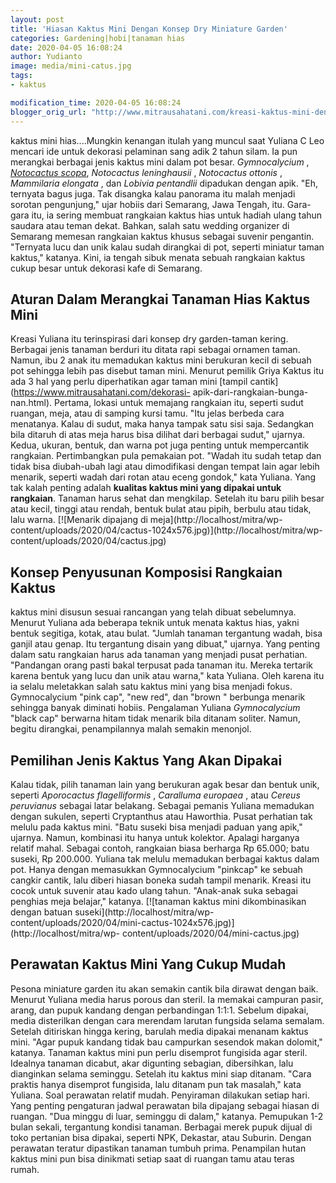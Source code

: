 ```yaml
---
layout: post
title: 'Hiasan Kaktus Mini Dengan Konsep Dry Miniature Garden'
categories: Gardening|hobi|tanaman hias
date: 2020-04-05 16:08:24
author: Yudianto
image: media/mini-catus.jpg
tags:
- kaktus

modification_time: 2020-04-05 16:08:24
blogger_orig_url: "http://www.mitrausahatani.com/kreasi-kaktus-mini-dengan-konsep-dry.html"
---
```


kaktus mini hias....Mungkin kenangan itulah yang muncul saat Yuliana C Leo
mencari ide untuk dekorasi pelaminan sang adik 2 tahun silam. Ia pun merangkai
berbagai jenis kaktus mini dalam pot besar. _Gymnocalycium_ , [_Notocactus
scopa_](https://www.llifle.com/Encyclopedia/CACTI/Family/Cactaceae/15901/Notocactus_scopa),
_Notocactus leninghausii_ , _Notocactus ottonis_ , _Mammilaria elongata_ , dan
_Lobivia pentandlii_ dipadukan dengan apik. "Eh, ternyata bagus juga. Tak
disangka kalau panorama itu malah menjadi sorotan pengunjung," ujar hobiis
dari Semarang, Jawa Tengah, itu. Gara-gara itu, ia sering membuat rangkaian
kaktus hias untuk hadiah ulang tahun saudara atau teman dekat. Bahkan, salah
satu wedding organizer di Semarang memesan rangkaian kaktus khusus sebagai
suvenir pengantin. "Ternyata lucu dan unik kalau sudah dirangkai di pot,
seperti miniatur taman kaktus," katanya. Kini, ia tengah sibuk menata sebuah
rangkaian kaktus cukup besar untuk dekorasi kafe di Semarang.

## Aturan Dalam Merangkai Tanaman Hias Kaktus Mini

Kreasi Yuliana itu terinspirasi dari konsep dry garden-taman kering. Berbagai
jenis tanaman berduri itu ditata rapi sebagai ornamen taman. Namun, ibu 2 anak
itu memadukan kaktus mini berukuran kecil di sebuah pot sehingga lebih pas
disebut taman mini. Menurut pemilik Griya Kaktus itu ada 3 hal yang perlu
diperhatikan agar taman mini [tampil cantik](https://www.mitrausahatani.com/dekorasi-
apik-dari-rangkaian-bunga-nan.html). Pertama, lokasi untuk memajang rangkaian
itu, seperti sudut ruangan, meja, atau di samping kursi tamu. "Itu jelas
berbeda cara menatanya. Kalau di sudut, maka hanya tampak satu sisi saja.
Sedangkan bila ditaruh di atas meja harus bisa dilihat dari berbagai sudut,"
ujarnya. Kedua, ukuran, bentuk, dan warna pot juga penting untuk mempercantik
rangkaian. Pertimbangkan pula pemakaian pot. "Wadah itu sudah tetap dan tidak
bisa diubah-ubah lagi atau dimodifikasi dengan tempat lain agar lebih menarik,
seperti wadah dari rotan atau eceng gondok," kata Yuliana. Yang tak kalah
penting adalah **kualitas kaktus mini yang dipakai untuk rangkaian**. Tanaman
harus sehat dan mengkilap. Setelah itu baru pilih besar atau kecil, tinggi
atau rendah, bentuk bulat atau pipih, berbulu atau tidak, lalu warna.
[![Menarik dipajang di meja](http://localhost/mitra/wp-
content/uploads/2020/04/cactus-1024x576.jpg)](http://localhost/mitra/wp-
content/uploads/2020/04/cactus.jpg)

## Konsep Penyusunan Komposisi Rangkaian Kaktus

kaktus mini disusun sesuai rancangan yang telah dibuat sebelumnya. Menurut
Yuliana ada beberapa teknik untuk menata kaktus hias, yakni bentuk segitiga,
kotak, atau bulat. "Jumlah tanaman tergantung wadah, bisa ganjil atau genap.
Itu tergantung disain yang dibuat," ujarnya. Yang penting dalam satu rangkaian
harus ada tanaman yang menjadi pusat perhatian. "Pandangan orang pasti bakal
terpusat pada tanaman itu. Mereka tertarik karena bentuk yang lucu dan unik
atau warna," kata Yuliana. Oleh karena itu ia selalu meletakkan salah satu
kaktus mini yang bisa menjadi fokus. Gymnocalycium "pink cap", "new red", dan
"brown " berbunga menarik sehingga banyak diminati hobiis. Pengalaman Yuliana
_Gymnocalycium_ "black cap" berwarna hitam tidak menarik bila ditanam soliter.
Namun, begitu dirangkai, penampilannya malah semakin menonjol.

## Pemilihan Jenis Kaktus Yang Akan Dipakai

Kalau tidak, pilih tanaman lain yang berukuran agak besar dan bentuk unik,
seperti _Aporocactus flagelliformis_ , _Caralluma europaea_ , atau _Cereus
peruvianus_ sebagai latar belakang. Sebagai pemanis Yuliana memadukan dengan
sukulen, seperti Cryptanthus atau Haworthia. Pusat perhatian tak melulu pada
kaktus mini. "Batu suseki bisa menjadi paduan yang apik," ujarnya. Namun,
kombinasi itu hanya untuk kolektor. Apalagi harganya relatif mahal. Sebagai
contoh, rangkaian biasa berharga Rp 65.000; batu suseki, Rp 200.000. Yuliana
tak melulu memadukan berbagai kaktus dalam pot. Hanya dengan memasukkan
Gymnocalycium "pinkcap" ke sebuah cangkir cantik, lalu diberi hiasan boneka
sudah tampil menarik. Kreasi itu cocok untuk suvenir atau kado ulang tahun.
"Anak-anak suka sebagai penghias meja belajar," katanya. [![tanaman kaktus
mini dikombinasikan dengan batuan suseki](http://localhost/mitra/wp-
content/uploads/2020/04/mini-cactus-1024x576.jpg)](http://localhost/mitra/wp-
content/uploads/2020/04/mini-cactus.jpg)

## Perawatan Kaktus Mini Yang Cukup Mudah

Pesona miniature garden itu akan semakin cantik bila dirawat dengan baik.
Menurut Yuliana media harus porous dan steril. Ia memakai campuran pasir,
arang, dan pupuk kandang dengan perbandingan 1:1:1. Sebelum dipakai, media
disterilkan dengan cara merendam larutan fungsida selama semalam. Setelah
ditiriskan hingga kering, barulah media dipakai menanam kaktus mini. "Agar
pupuk kandang tidak bau campurkan sesendok makan dolomit," katanya. Tanaman
kaktus mini pun perlu disemprot fungisida agar steril. Idealnya tanaman
dicabut, akar digunting sebagian, dibersihkan, lalu dianginkan selama
seminggu. Setelah itu kaktus mini siap ditanam. "Cara praktis hanya disemprot
fungisida, lalu ditanam pun tak masalah," kata Yuliana. Soal perawatan relatif
mudah. Penyiraman dilakukan setiap hari. Yang penting pengaturan jadwal
perawatan bila dipajang sebagai hiasan di ruangan. "Dua minggu di luar,
seminggu di dalam," katanya. Pemupukan 1-2 bulan sekali, tergantung kondisi
tanaman. Berbagai merek pupuk dijual di toko pertanian bisa dipakai, seperti
NPK, Dekastar, atau Suburin. Dengan perawatan teratur dipastikan tanaman
tumbuh prima. Penampilan hutan kaktus mini pun bisa dinikmati setiap saat di
ruangan tamu atau teras rumah.


